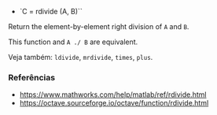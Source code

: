 * `C = rdivide (A, B)``

Return the element-by-element right division of `A` and `B`.

This function and `A ./ B` are equivalent.

Veja também: `ldivide`, `mrdivide`, `times`, `plus`.

### Referências

* https://www.mathworks.com/help/matlab/ref/rdivide.html
* https://octave.sourceforge.io/octave/function/rdivide.html
